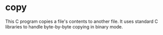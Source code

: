 # copy
This C program copies a file's contents to another file. It uses standard C libraries to handle byte-by-byte copying in binary mode.
